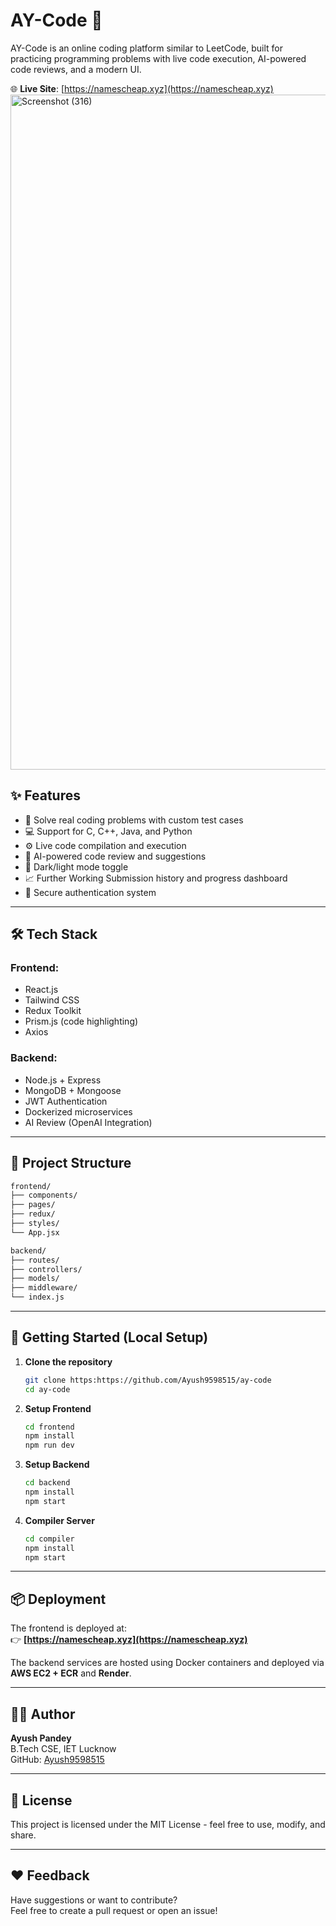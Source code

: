 # AY-Code 🚀

AY-Code is an online coding platform similar to LeetCode, built for practicing programming problems with live code execution, AI-powered code reviews, and a modern UI.

🌐 **Live Site**: [https://namescheap.xyz](https://namescheap.xyz)
<img width="1920" height="1080" alt="Screenshot (316)" src="https://github.com/user-attachments/assets/6752a039-babd-46d9-a213-7cac06c68897" />


## ✨ Features

- 🧠 Solve real coding problems with custom test cases  
- 💻 Support for C, C++, Java, and Python  
- ⚙️ Live code compilation and execution  
- 🤖 AI-powered code review and suggestions  
- 🌙 Dark/light mode toggle  
- 📈 Further Working Submission history and progress dashboard  
- 🔐 Secure authentication system  

---

## 🛠️ Tech Stack

### Frontend:
- React.js  
- Tailwind CSS  
- Redux Toolkit  
- Prism.js (code highlighting)  
- Axios  

### Backend:
- Node.js + Express  
- MongoDB + Mongoose  
- JWT Authentication  
- Dockerized microservices  
- AI Review (OpenAI Integration)  

---

## 📂 Project Structure

```bash
frontend/
├── components/
├── pages/
├── redux/
├── styles/
└── App.jsx

backend/
├── routes/
├── controllers/
├── models/
├── middleware/
└── index.js
```

---

## 🚀 Getting Started (Local Setup)

1. **Clone the repository**
   ```bash
   git clone https:https://github.com/Ayush9598515/ay-code
   cd ay-code
   ```

2. **Setup Frontend**
   ```bash
   cd frontend
   npm install
   npm run dev
   ```

3. **Setup Backend**
   ```bash
   cd backend
   npm install
   npm start
   ```

4. **Compiler Server**
   ```bash
   cd compiler
   npm install
   npm start
   ```

---

## 📦 Deployment

The frontend is deployed at:  
👉 **[https://namescheap.xyz](https://namescheap.xyz)**

The backend services are hosted using Docker containers and deployed via **AWS EC2 + ECR** and **Render**.

---

## 🧑‍💻 Author

**Ayush Pandey**  
B.Tech CSE, IET Lucknow  
GitHub: [Ayush9598515](https://github.com/Ayush9598515)

---

## 📄 License

This project is licensed under the MIT License - feel free to use, modify, and share.

---

## ❤️ Feedback

Have suggestions or want to contribute?  
Feel free to create a pull request or open an issue!

